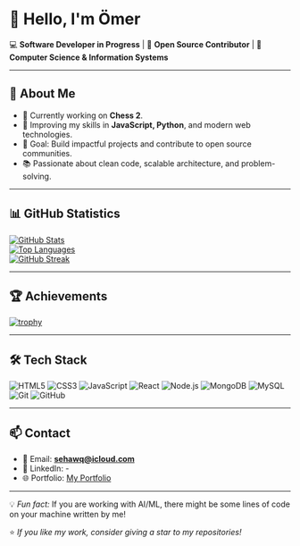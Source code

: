 # 👋 Hello, I'm Ömer

💻 **Software Developer in Progress** | 🚀 **Open Source Contributor** | 🎯 **Computer Science & Information Systems**

---

## 🌟 About Me
- 🔭 Currently working on **Chess 2**.
- 🌱 Improving my skills in **JavaScript, Python**, and modern web technologies.
- 🎯 Goal: Build impactful projects and contribute to open source communities.
- 📚 Passionate about clean code, scalable architecture, and problem-solving.

---

## 📊 GitHub Statistics

[![GitHub Stats](https://github-readme-stats.vercel.app/api?username=sehawq&show_icons=true&theme=default&hide_border=true)](https://github.com/YOUR_USERNAME)  
[![Top Languages](https://github-readme-stats.vercel.app/api/top-langs/?username=sehawq&layout=compact&theme=default&hide_border=true)](https://github.com/YOUR_USERNAME)  
[![GitHub Streak](https://streak-stats.demolab.com?user=sehawq&theme=default&hide_border=true)](https://git.io/streak-stats)

---

## 🏆 Achievements

[![trophy](https://github-profile-trophy.vercel.app/?username=sehawq&theme=flat&no-frame=true&margin-w=5&margin-h=5)](https://github.com/ryo-ma/github-profile-trophy)

---

## 🛠️ Tech Stack

![HTML5](https://img.shields.io/badge/HTML5-E34F26?style=flat&logo=html5&logoColor=white)
![CSS3](https://img.shields.io/badge/CSS3-1572B6?style=flat&logo=css3&logoColor=white)
![JavaScript](https://img.shields.io/badge/JavaScript-F7DF1E?style=flat&logo=javascript&logoColor=black)
![React](https://img.shields.io/badge/React-61DAFB?style=flat&logo=react&logoColor=black)
![Node.js](https://img.shields.io/badge/Node.js-339933?style=flat&logo=node.js&logoColor=white)
![MongoDB](https://img.shields.io/badge/MongoDB-47A248?style=flat&logo=mongodb&logoColor=white)
![MySQL](https://img.shields.io/badge/MySQL-4479A1?style=flat&logo=mysql&logoColor=white)
![Git](https://img.shields.io/badge/Git-F05032?style=flat&logo=git&logoColor=white)
![GitHub](https://img.shields.io/badge/GitHub-181717?style=flat&logo=github&logoColor=white)

---

## 📫 Contact
- 📧 Email: **sehawq@icloud.com**
- 💼 LinkedIn: -
- 🌐 Portfolio: [My Portfolio]([https://yourwebsite.com](https://sehawq.github.io/))

---

💡 *Fun fact:* If you are working with AI/ML, there might be some lines of code on your machine written by me!  

⭐️ *If you like my work, consider giving a star to my repositories!*
